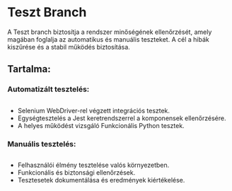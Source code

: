 # Teszt Branch
A Teszt branch biztosítja a rendszer minőségének ellenőrzését, amely magában foglalja az automatikus és manuális teszteket. A cél a hibák kiszűrése és a stabil működés biztosítása.

## Tartalma:
### Automatizált tesztelés:
##
- Selenium WebDriver-rel végzett integrációs tesztek.
- Egységtesztelés a Jest keretrendszerrel a komponensek ellenőrzésére.
- A helyes működést vizsgáló Funkcionális Python tesztek.

### Manuális tesztelés:
##
- Felhasználói élmény tesztelése valós környezetben.
- Funkcionális és biztonsági ellenőrzések.
- Tesztesetek dokumentálása és eredmények kiértékelése.
